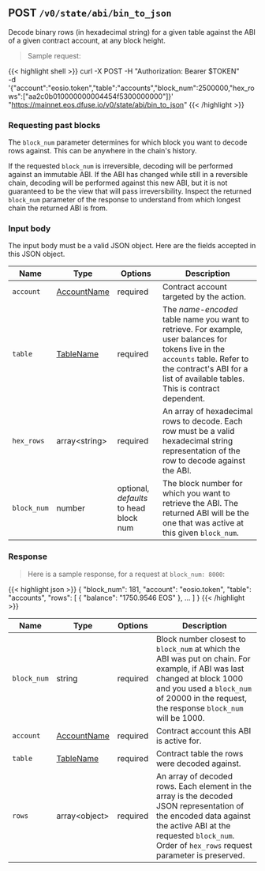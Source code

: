 ## <span class="post">POST</span> `/v0/state/abi/bin_to_json`

Decode binary rows (in hexadecimal string) for a given table against
the ABI of a given contract account, at any block height.

> Sample request:

{{< highlight shell >}}
curl -X POST -H "Authorization: Bearer $TOKEN" \
    -d '{"account":"eosio.token","table":"accounts","block_num":2500000,"hex_rows":["aa2c0b010000000004454f5300000000"]}' \
    "https://mainnet.eos.dfuse.io/v0/state/abi/bin_to_json"
{{< /highlight >}}

### Requesting past blocks

The `block_num` parameter determines for which block you want to decode rows
against. This can be anywhere in the chain's history.

If the requested `block_num` is irreversible, decoding will be performed
against an immutable ABI. If the ABI has changed while still in a reversible
chain, decoding will be performed against this new ABI, but it is not guaranteed
to be the view that will pass irreversibility. Inspect the returned `block_num`
parameter of the response to understand from which longest chain the returned ABI is from.

### Input body

The input body must be a valid JSON object. Here are the fields accepted in this JSON
object.

Name | Type | Options | Description
-----|------|---------|------------
`account` | [AccountName](#type-AccountName) | required | Contract account targeted by the action.
`table` | [TableName](#type-TableName) | required | The _name-encoded_ table name you want to retrieve. For example, user balances for tokens live in the `accounts` table. Refer to the contract's ABI for a list of available tables. This is contract dependent.
`hex_rows` | array&lt;string&gt; | required | An array of hexadecimal rows to decode. Each row must be a valid hexadecimal string representation of the row to decode against the ABI.
`block_num` | number | optional, _defaults_ to head block num | The block number for which you want to retrieve the ABI. The returned ABI will be the one that was active at this given `block_num`.

### Response

> Here is a sample response, for a request at `block_num: 8000`:

{{< highlight json >}}
{
  "block_num": 181,
  "account": "eosio.token",
  "table": "accounts",
  "rows": [
    {
      "balance": "1750.9546 EOS"
    },
    ...
  ]
}
{{< /highlight >}}

Name | Type | Options | Description
-----|------|---------|------------
`block_num` | string | required | Block number closest to `block_num` at which the ABI was put on chain. For example, if ABI was last changed at block 1000 and you used a `block_num` of 20000 in the request, the response `block_num` will be 1000.
`account` | [AccountName](#type-AccountName) | required | Contract account this ABI is active for.
`table` | [TableName](#type-TableName) | required | Contract table the rows were decoded against.
`rows` | array&lt;object&gt; | required | An array of decoded rows. Each element in the array is the decoded JSON representation of the encoded data against the active ABI at the requested `block_num`. Order of `hex_rows` request parameter is preserved.
